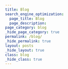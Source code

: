 ```yaml
---
title: Blog
search_engine_optimization:
  page_title: Blog
  page_description:
page_category: blog
_hide_page_category: true
permalink: /blog/
_hide_permalink: true
layout: posts
_hide_layout: true
class: blog
_hide_class: true
---
```


